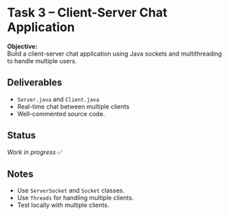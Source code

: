 # Task 3 – Client-Server Chat Application

**Objective:**  
Build a client-server chat application using Java sockets and multithreading to handle multiple users.

## Deliverables
- `Server.java` and `Client.java`
- Real-time chat between multiple clients
- Well-commented source code.

## Status
_Work in progress_ ✅

## Notes
- Use `ServerSocket` and `Socket` classes.
- Use `Threads` for handling multiple clients.
- Test locally with multiple clients.
